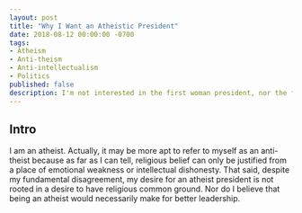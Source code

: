 ```yaml
---
layout: post
title: "Why I Want an Atheistic President"
date: 2018-08-12 00:00:00 -0700
tags: 
- Atheism
- Anti-theism
- Anti-intellectualism
- Politics
published: false
description: I'm not interested in the first woman president, nor the first gay, Asian, or tattooed president. The mark of a society that reveres, instead of abhors, intellectualism will be the election of an atheistic president.
---
```


## Intro

I am an atheist. Actually, it may be more apt to refer to myself as an anti-theist because as far as I can tell, religious belief can only be justified from a place of emotional weakness or intellectual dishonesty. That said, despite my fundamental disagreement, my desire for an atheist president is not rooted in a desire to have religious common ground. Nor do I believe that being an atheist would necessarily make for better leadership.